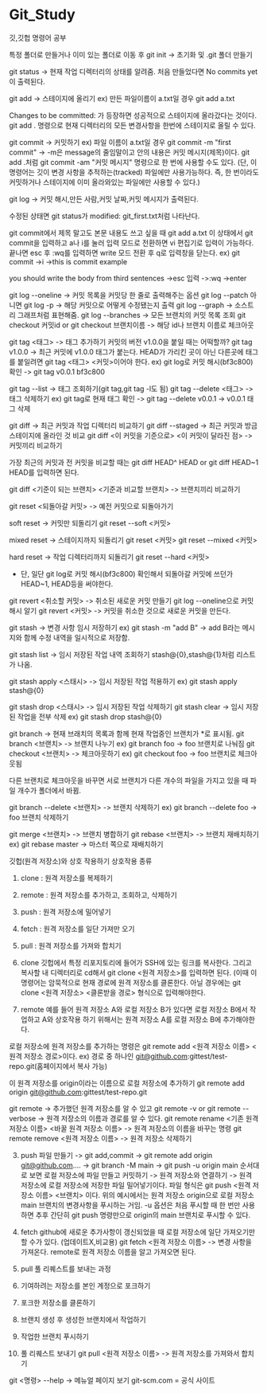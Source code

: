 # Git_Study
깃,깃헙 명령어 공부

특정 폴더로 만들거나 이미 있는 폴더로 이동 후
git init -> 초기화 및 .git 폴더 만들기

git status -> 현재 작업 디렉터리의 상태를 알려줌.
처음 만들었다면 No commits yet이 출력된다.

git add -> 스테이지에 올리기
ex) 만든 파일이름이 a.txt일 경우 git add a.txt

Changes to be committed: 가 등장하면 성공적으로 스테이지에 올라갔다는 것이다.
git add . 명령으로 현재 디렉터리의 모든 변경사항을 한번에 스테이지로 올릴 수 있다.

git commit -> 커밋하기
ex) 파일 이름이 a.txt일 경우 git commit -m "first commit"
-> -m은 message의 줄임말이고 안의 내용은 커밋 메시지(제목)이다.
git add .처럼 git commit -am "커밋 메시지" 명령으로 한 번에 사용할 수도 있다.
(단, 이 명령어는 깃이 변경 사항을 추적하는(tracked) 파일에만 사용가능하다.
즉, 한 번이라도 커밋하거나 스테이지에 이미 올라와있는 파일에만 사용할 수 있다.)

git log -> 커밋 해시,만든 사람,커밋 날짜,커밋 메시지가 출력된다.

수정된 상태면 git status가 modified: git_first.txt처럼 나타난다.

git commit에서 제목 말고도 본문 내용도 쓰고 싶을 때
git add a.txt
이 상태에서 git commit을 입력하고 a나 i를 눌러 입력 모드로 전환하면 vi 편집기로
입력이 가능하다. 끝나면 esc 후 :wq를 입력하면 write 모드 전환 후 q로 입력창을 닫는다.
ex) git commit
->i
->this is commit example

   you should write the body from third sentences
->esc 입력
->:wq
->enter

git log --oneline -> 커밋 목록을 커밋당 한 줄로 출력해주는 옵션
git log --patch 아니면 git log -p -> 해당 커밋으로 어떻게 수정됐는지 출력
git log --graph -> 소스트리 그래프처럼 표현해줌.
git log --branches -> 모든 브랜치의 커밋 목록 조회
git checkout 커밋id or git checkout 브랜치이름 -> 해당 id나 브랜치 이름로 체크아웃

git tag <태그> -> 태그 추가하기
커밋의 버전 v1.0.0을 붙일 때는 어떡할까?
git tag v1.0.0 -> 최근 커밋에 v1.0.0 태그가 붙는다.
HEAD가 가리킨 곳이 아닌 다른곳에 태그를 붙일려면 
git tag <태그> <커밋>이어야 한다.
ex) git log로 커밋 해시(bf3c800) 확인 -> git tag v0.0.1 bf3c800

git tag --list -> 태그 조회하기(git tag,git tag -l도 됨)
git tag --delete <태그> -> 태그 삭제하기
ex) git tag로 현재 태그 확인 -> git tag --delete v0.0.1 -> v0.0.1 태그 삭제

git diff -> 최근 커밋과 작업 디렉터리 비교하기
git diff --staged -> 최근 커밋과 방금 스테이지에 올라인 것 비교
git diff <이 커밋을 기준으로> <이 커밋이 달라진 점> -> 커밋끼리 비교하기

가장 최근의 커밋과 전 커밋을 비교할 때는
git diff HEAD^ HEAD or git diff HEAD~1 HEAD를 입력하면 된다.

git diff <기준이 되는 브랜치> <기준과 비교할 브랜치> -> 브랜치끼리 비교하기

git reset <되돌아갈 커밋> -> 예전 커밋으로 되돌아가기

soft reset -> 커밋만 되돌리기
git reset --soft <커밋>

mixed reset -> 스테이지까지 되돌리기
git reset <커밋>
git reset --mixed <커밋>

hard reset -> 작업 디렉터리까지 되돌리기
git reset --hard <커밋>

* 단, 일단 git log로 커밋 해시(bf3c800) 확인해서 되돌아갈 커밋에 쓰던가
HEAD~1, HEAD등을 써야한다.

git revert <취소할 커밋> -> 취소된 새로운 커밋 만들기
git log --oneline으로 커밋 해시 알기
git revert <커밋> -> 커밋을 취소한 것으로 새로운 커밋을 만든다.

git stash -> 변경 사항 임시 저장하기
ex) git stash -m "add B" -> add B라는 메시지와 함께 수정 내역을 일시적으로 저장함.

git stash list -> 임시 저장된 작업 내역 조회하기
stash@{0},stash@{1}처럼 리스트가 나옴.

git stash apply <스태시> -> 임시 저장된 작업 적용하기
ex) git stash apply stash@{0}

git stash drop <스태시> -> 임시 저장된 작업 삭제하기
git stash clear -> 임시 저장된 작업을 전부 삭제
ex) git stash drop stash@{0}

git branch -> 현재 브래치의 목록과 함께 현재 작업중인 브랜치가 *로 표시됨.
git branch <브랜치> -> 브랜치 나누기
ex) git branch foo -> foo 브랜치로 나눠짐
git checkout <브랜치> -> 체크아웃하기
ex) git checkout foo -> foo 브랜치로 체크아웃됨

다른 브랜치로 체크아웃을 바꾸면 서로 브랜치가 다른 개수의 파일을 가지고 있을 때 파일 개수가 폴더에서 바뀜.

git branch --delete <브랜치> -> 브랜치 삭제하기
ex) git branch --delete foo -> foo 브랜치 삭제하기

git merge <브랜치> -> 브랜치 병합하기
git rebase <브랜치> -> 브랜치 재배치하기
ex) git rebase master -> 마스터 쪽으로 재배치하기

깃헙(원격 저장소)와 상호 작용하기
상호작용 종류
1. clone : 원격 저장소를 복제하기
2. remote : 원격 저장소를 추가하고, 조회하고, 삭제하기
3. push : 원격 저장소에 밀어넣기
4. fetch : 원격 저장소를 일단 가져만 오기
5. pull : 원격 저장소를 가져와 합치기

1. clone
깃헙에서 특정 리포지토리에 들어가 SSH에 있는 링크를 복사한다.
그리고 복사할 내 디렉터리로 cd해서 
git clone <원격 저장소>를 입력하면 된다.
(이때 이 명령어는 암묵적으로 현재 경로에 원격 저장소를 클론한다.
아닐 경우에는 git clone <원격 저장소> <클론받을 경로> 형식으로 입력해야한다.

2. remote
예를 들어 원격 저장소 A와 로컬 저장소 B가 있다면 로컬 저장소 B에서 작업하고
A와 상호작용 하기 위해서는 원격 저장소 A를 로컬 저장소 B에 추가해야한다.

로컬 저장소에 원격 저장소를 추가하는 명령은 git remote add <원격 저장소 이름> <원격 저장소 경로>이다.
ex) 경로 중 하나인 git@github.com:gittest/test-repo.git(홈페이지에서 복사 가능)

이 원격 저장소를 origin이라는 이름으로 로컬 저장소에 추가하기
git remote add origin git@github.com:gittest/test-repo.git

git remote -> 추가했던 원격 저장소를 알 수 있고
git remote -v or git remote --verbose -> 원격 저장소의 이름과 경로를 알 수 있다.
git remote rename <기존 원격 저장소 이름> <바꿀 원격 저장소 이름>
-> 원격 저장소의 이름을 바꾸는 명령
git remote remove <원격 저장소 이름> -> 원격 저장소 삭제하기

3. push
파일 만들기 -> git add,commit -> git remote add origin git@github.com.... 
-> git branch -M main -> git push -u origin main
순서대로 보면 로컬 저장소에 파일 만들고 커밋하기 -> 원격 저장소와 연결하기
-> 원격 저장소에 로컬 저장소에 저장한 파일 밀어넣기이다.
파일 형식은 git push <원격 저장소 이름> <브랜치> 이다.
위의 예시에서는 원격 저장소 origin으로 로컬 저장소 main 브랜치의 변경사항을 푸시하는 거임.
-u 옵션은 처음 푸시할 때 한 번만 사용하면 추후 간단히 git push 명령만으로 origin의 main 브랜치로 푸시할 수 있다.

4. fetch
github에 새로운 추가사항이 갱신되었을 때 로컬 저장소에 일단 가져오기만 할 수가 있다. (업데이트X,비교용)
git fetch <원격 저장소 이름> -> 변경 사항을 가져온다.
remote로 원격 저장소 이름을 알고 가져오면 된다.

5. pull
풀 리퀘스트를 보내는 과정
1. 기여하려는 저장소를 본인 계정으로 포크하기
2. 포크한 저장소를 클론하기
3. 브랜치 생성 후 생성한 브랜치에서 작업하기
4. 작업한 브랜치 푸시하기
5. 풀 리퀘스트 보내기
git pull <원격 저장소 이름> -> 원격 저장소를 가져와서 합치기

git <명령> --help -> 메뉴얼 페이지 보기
git-scm.com = 공식 사이트
